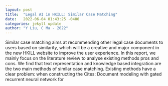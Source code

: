```yaml
---
layout: post
title:  "Legal AI in HKILL: Similar Case Matching"
date:   2022-06-04 01:43:25 -0400
categories: jekyll update
author: "Y Liu, C Ma - 2022"
---
```

Similar case matching aims at recommending other legal case documents to users based on similarity, which will be a creative and major component in the new HKILL website to improve the user experience. In this report, we mainly focus on the literature review to analyse existing methods  pros and cons. We find that text representation and knowledge based integration are the two main methods of similar case matching. Existing methods have a clear problem: when constructing the  Cites: Document modeling with gated recurrent neural network for 